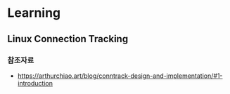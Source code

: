 # Learning

## Linux Connection Tracking
### 참조자료
* https://arthurchiao.art/blog/conntrack-design-and-implementation/#1-introduction
